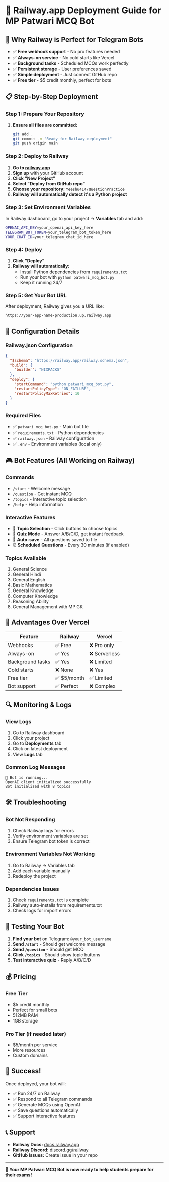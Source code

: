 # 🚂 Railway.app Deployment Guide for MP Patwari MCQ Bot

## 🎯 **Why Railway is Perfect for Telegram Bots**

- ✅ **Free webhook support** - No pro features needed
- ✅ **Always-on service** - No cold starts like Vercel
- ✅ **Background tasks** - Scheduled MCQs work perfectly
- ✅ **Persistent storage** - User preferences saved
- ✅ **Simple deployment** - Just connect GitHub repo
- ✅ **Free tier** - $5 credit monthly, perfect for bots

## 📋 **Step-by-Step Deployment**

### **Step 1: Prepare Your Repository**

1. **Ensure all files are committed:**
   ```bash
   git add .
   git commit -m "Ready for Railway deployment"
   git push origin main
   ```

### **Step 2: Deploy to Railway**

1. **Go to [railway.app](https://railway.app)**
2. **Sign up** with your GitHub account
3. **Click "New Project"**
4. **Select "Deploy from GitHub repo"**
5. **Choose your repository:** `Yeeshu414/QuestionPractice`
6. **Railway will automatically detect it's a Python project**

### **Step 3: Set Environment Variables**

In Railway dashboard, go to your project → **Variables** tab and add:

```bash
OPENAI_API_KEY=your_openai_api_key_here
TELEGRAM_BOT_TOKEN=your_telegram_bot_token_here
YOUR_CHAT_ID=your_telegram_chat_id_here
```

### **Step 4: Deploy**

1. **Click "Deploy"**
2. **Railway will automatically:**
   - Install Python dependencies from `requirements.txt`
   - Run your bot with `python patwari_mcq_bot.py`
   - Keep it running 24/7

### **Step 5: Get Your Bot URL**

After deployment, Railway gives you a URL like:

```
https://your-app-name-production.up.railway.app
```

## 🔧 **Configuration Details**

### **Railway.json Configuration**

```json
{
  "$schema": "https://railway.app/railway.schema.json",
  "build": {
    "builder": "NIXPACKS"
  },
  "deploy": {
    "startCommand": "python patwari_mcq_bot.py",
    "restartPolicyType": "ON_FAILURE",
    "restartPolicyMaxRetries": 10
  }
}
```

### **Required Files**

- ✅ `patwari_mcq_bot.py` - Main bot file
- ✅ `requirements.txt` - Python dependencies
- ✅ `railway.json` - Railway configuration
- ✅ `.env` - Environment variables (local only)

## 🎮 **Bot Features (All Working on Railway)**

### **Commands**

- `/start` - Welcome message
- `/question` - Get instant MCQ
- `/topics` - Interactive topic selection
- `/help` - Help information

### **Interactive Features**

- 🎯 **Topic Selection** - Click buttons to choose topics
- 🧠 **Quiz Mode** - Answer A/B/C/D, get instant feedback
- 📄 **Auto-save** - All questions saved to file
- ⏰ **Scheduled Questions** - Every 30 minutes (if enabled)

### **Topics Available**

1. General Science
2. General Hindi
3. General English
4. Basic Mathematics
5. General Knowledge
6. Computer Knowledge
7. Reasoning Ability
8. General Management with MP GK

## 🚀 **Advantages Over Vercel**

| Feature          | Railway     | Vercel        |
| ---------------- | ----------- | ------------- |
| Webhooks         | ✅ Free     | ❌ Pro only   |
| Always-on        | ✅ Yes      | ❌ Serverless |
| Background tasks | ✅ Yes      | ❌ Limited    |
| Cold starts      | ❌ None     | ❌ Yes        |
| Free tier        | ✅ $5/month | ✅ Limited    |
| Bot support      | ✅ Perfect  | ❌ Complex    |

## 🔍 **Monitoring & Logs**

### **View Logs**

1. Go to Railway dashboard
2. Click your project
3. Go to **Deployments** tab
4. Click on latest deployment
5. View **Logs** tab

### **Common Log Messages**

```
🤖 Bot is running...
OpenAI client initialized successfully
Bot initialized with 8 topics
```

## 🛠 **Troubleshooting**

### **Bot Not Responding**

1. Check Railway logs for errors
2. Verify environment variables are set
3. Ensure Telegram bot token is correct

### **Environment Variables Not Working**

1. Go to Railway → Variables tab
2. Add each variable manually
3. Redeploy the project

### **Dependencies Issues**

1. Check `requirements.txt` is complete
2. Railway auto-installs from requirements.txt
3. Check logs for import errors

## 📱 **Testing Your Bot**

1. **Find your bot** on Telegram: `@your_bot_username`
2. **Send `/start`** - Should get welcome message
3. **Send `/question`** - Should get MCQ
4. **Click `/topics`** - Should show topic buttons
5. **Test interactive quiz** - Reply A/B/C/D

## 💰 **Pricing**

### **Free Tier**

- $5 credit monthly
- Perfect for small bots
- 512MB RAM
- 1GB storage

### **Pro Tier** (if needed later)

- $5/month per service
- More resources
- Custom domains

## 🎉 **Success!**

Once deployed, your bot will:

- ✅ Run 24/7 on Railway
- ✅ Respond to all Telegram commands
- ✅ Generate MCQs using OpenAI
- ✅ Save questions automatically
- ✅ Support interactive features

## 📞 **Support**

- **Railway Docs:** [docs.railway.app](https://docs.railway.app)
- **Railway Discord:** [discord.gg/railway](https://discord.gg/railway)
- **GitHub Issues:** Create issue in your repo

---

**🎯 Your MP Patwari MCQ Bot is now ready to help students prepare for their exams!**

